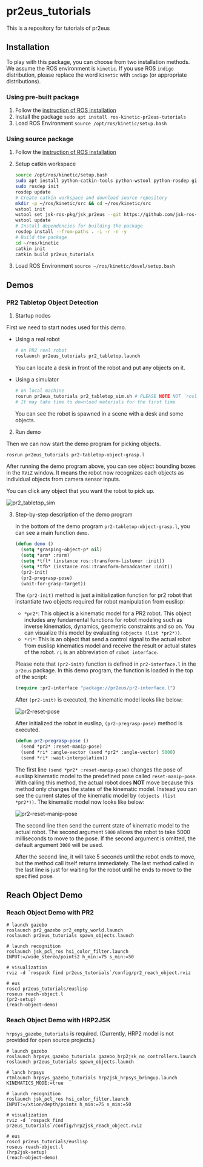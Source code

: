 # pr2eus_tutorials

This is a repository for tutorials of pr2eus

## Installation

To play with this package, you can choose from two installation methods.
We assume the ROS environment is `kinetic`.
If you use ROS `indigo` distribution, please replace the word `kinetic` with `indigo` (or appropriate distributions).

### Using pre-built package

1. Follow the [instruction of ROS installation](http://wiki.ros.org/kinetic/Installation/Ubuntu)
2. Install the package `sudo apt install ros-kinetic-pr2eus-tutorials`
3. Load ROS Environment `source /opt/ros/kinetic/setup.bash`

### Using source package

1. Follow the [instruction of ROS installation](http://wiki.ros.org/kinetic/Installation/Ubuntu)
2. Setup catkin workspace

   ```bash
   source /opt/ros/kinetic/setup.bash
   sudo apt install python-catkin-tools python-wstool python-rosdep git
   sudo rosdep init
   rosdep update
   # Create catkin workspace and download source repository
   mkdir -p ~/ros/kinetic/src && cd ~/ros/kinetic/src
   wstool init
   wstool set jsk-ros-pkg/jsk_pr2eus --git https://github.com/jsk-ros-pkg/jsk_pr2eus.git -v master
   wstool update
   # Install dependencies for building the package
   rosdep install --from-paths . -i -r -n -y
   # Build the package
   cd ~/ros/kinetic
   catkin init
   catkin build pr2eus_tutorials
   ```

3. Load ROS Environment `source ~/ros/kinetic/devel/setup.bash`


## Demos

### PR2 Tabletop Object Detection

1. Startup nodes

First we need to start nodes used for this demo.

- Using a real robot

    ```bash
    # on PR2 real robot
    roslaunch pr2eus_tutorials pr2_tabletop.launch
    ```

    You can locate a desk in front of the robot and put any objects on it.

- Using a simulator

    ```bash
    # on local machine
    rosrun pr2eus_tutorials pr2_tabletop_sim.sh # PLEASE NOTE NOT `roslaunch` BUT `rosrun`!
    # It may take time to download materials for the first time
    ```

    You can see the robot is spawned in a scene with a desk and some objects.

2. Run demo

Then we can now start the demo program for picking objects.

```bash
rosrun pr2eus_tutorials pr2-tabletop-object-grasp.l
```

After running the demo program above, you can see object bounding boxes in the `RViZ` window.
It means the robot now recognizes each objects as individual objects from camera sensor inputs.

You can click any object that you want the robot to pick up.


![pr2_tabletop_sim](https://gist.githubusercontent.com/furushchev/b3f3bb08953407966f80f4b0ac70c7dd/raw/pr2_tabletop_screen.png)

3. Step-by-step description of the demo program

    In the bottom of the demo program `pr2-tabletop-object-grasp.l`, you can see a main function `demo`.

    ```lisp
    (defun demo ()
      (setq *grasping-object-p* nil)
      (setq *arm* :rarm)
      (setq *tfl* (instance ros::transform-listener :init))
      (setq *tfb* (instance ros::transform-broadcaster :init))
      (pr2-init)
      (pr2-pregrasp-pose)
      (wait-for-grasp-target))
    ```

    The `(pr2-init)` method is just a initialization function for pr2 robot that instantiate two objects required for robot manipulation from euslisp:

    - `*pr2*`: This object is a kinematic model for a PR2 robot. This object includes any fundamental functions for robot modeling such as inverse kinematics, dynamics, geometric constraints and so on. You can visualize this model by evaluating `(objects (list *pr2*))`.
    - `*ri*`: This is an object that send a control signal to the actual robot from euslisp kinematics model and receive the result or actual states of the robot. `ri` is an abbreviation of `robot interface`.

    Please note that `(pr2-init)` function is defined in `pr2-interface.l` in the `pr2eus` package.
    In this demo program, the function is loaded in the top of the script:
    
    ```lisp
    (require :pr2-interface "package://pr2eus/pr2-interface.l")
    ```

    After `(pr2-init)` is executed, the kinematic model looks like below:

    ![pr2-reset-pose](https://user-images.githubusercontent.com/1901008/39504750-d44efa06-4e08-11e8-8aef-7c0f3ce0802b.png)


    After initialized the robot in euslisp, `(pr2-pregrasp-pose)` method is executed.

    ```lisp
    (defun pr2-pregrasp-pose ()
      (send *pr2* :reset-manip-pose)
      (send *ri* :angle-vector (send *pr2* :angle-vector) 5000)
      (send *ri* :wait-interpolation))
    ```

    The first line `(send *pr2* :reset-manip-pose)` changes the pose of euslisp kinematic model to the predefined pose called `reset-manip-pose`.
    With calling this method, the actual robot does **NOT** move because this method only changes the states of the kinematic model. Instead you can see the current states of the kinematic model by `(objects (list *pr2*))`.
    The kinematic model now looks like below:

    ![pr2-reset-manip-pose](https://user-images.githubusercontent.com/1901008/39504749-d42a4ff8-4e08-11e8-8597-6ca54b5a97e7.png)

    The second line then send the current state of kinematic model to the actual robot.
    The second argument `5000` allows the robot to take 5000 milliseconds to move to the pose. If the second argument is omitted, the default argument `3000` will be used.

    After the second line, it will take 5 seconds until the robot ends to move, but the method call itself returns immediately.
    The last method called in the last line is just for waiting for the robot until he ends to move to the specified pose.


## Reach Object Demo
### Reach Object Demo with PR2

```
# launch gazebo
roslaunch pr2_gazebo pr2_empty_world.launch
roslaunch pr2eus_tutorials spawn_objects.launch

# launch recognition
roslaunch jsk_pcl_ros hsi_color_filter.launch INPUT:=/wide_stereo/points2 h_min:=75 s_min:=50

# visualization
rviz -d `rospack find pr2eus_tutorials`/config/pr2_reach_object.rviz

# eus
roscd pr2eus_tutorials/euslisp
roseus reach-object.l
(pr2-setup)
(reach-object-demo)
```

### Reach Object Demo with HRP2JSK

`hrpsys_gazebo_tutorials` is required.
(Currently, HRP2 model is not provided for open source projects.)

```
# launch gazebo
roslaunch hrpsys_gazebo_tutorials gazebo_hrp2jsk_no_controllers.launch
roslaunch pr2eus_tutorials spawn_objects.launch

# lanch hrpsys
rtmlaunch hrpsys_gazebo_tutorials hrp2jsk_hrpsys_bringup.launch KINEMATICS_MODE:=true

# launch recognition
roslaunch jsk_pcl_ros hsi_color_filter.launch INPUT:=/xtion/depth/points h_min:=75 s_min:=50

# visualization
rviz -d `rospack find pr2eus_tutorials`/config/hrp2jsk_reach_object.rviz

# eus
roscd pr2eus_tutorials/euslisp
roseus reach-object.l
(hrp2jsk-setup)
(reach-object-demo)
```

